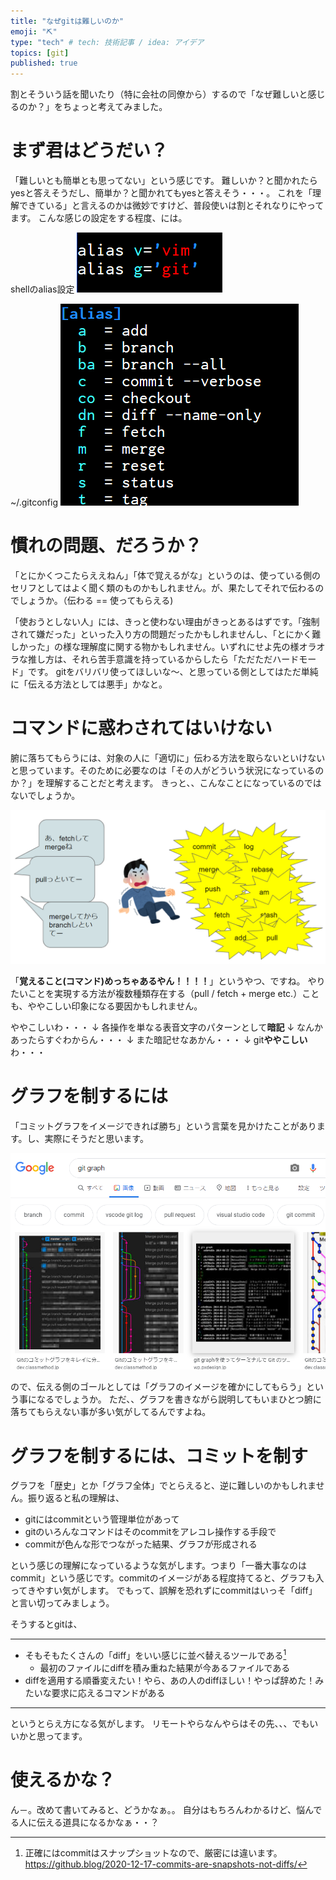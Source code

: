 ```yaml
---
title: "なぜgitは難しいのか"
emoji: "⛏"
type: "tech" # tech: 技術記事 / idea: アイデア
topics: [git]
published: true
---
```


割とそういう話を聞いたり（特に会社の同僚から）するので「なぜ難しいと感じるのか？」をちょっと考えてみました。


# まず君はどうだい？

「難しいとも簡単とも思ってない」という感じです。
難しいか？と聞かれたらyesと答えそうだし、簡単か？と聞かれてもyesと答えそう・・・。
これを「理解できている」と言えるのかは微妙ですけど、普段使いは割とそれなりにやってます。
こんな感じの設定をする程度、には。

shellのalias設定
![shell-alias](/images/why-git-is-so-difficult/shell-alias.png)

~/.gitconfig
![global-gitconfig](/images/why-git-is-so-difficult/global-gitconfig-alias.png)


# 慣れの問題、だろうか？

「とにかくつこたらええねん」「体で覚えるがな」というのは、使っている側のセリフとしてはよく聞く類のものかもしれません。が、果たしてそれで伝わるのでしょうか。（伝わる == 使ってもらえる)

「使おうとしない人」には、きっと使わない理由がきっとあるはずです。「強制されて嫌だった」といった入り方の問題だったかもしれませんし、「とにかく難しかった」の様な理解度に関する物かもしれません。いずれにせよ先の様オラオラな推し方は、それら苦手意識を持っているからしたら「ただただハードモード」です。
gitをバリバリ使ってほしいな～、と思っている側としてはただ単純に「伝える方法としては悪手」かなと。


# コマンドに惑わされてはいけない

腑に落ちてもらうには、対象の人に「適切に」伝わる方法を取らないといけないと思っています。そのために必要なのは「その人がどういう状況になっているのか？」を理解することだと考えます。
きっと、、こんなことになっているのではないでしょうか。

![afraid-of-git](/images/why-git-is-so-difficult/afraid_of_git.png)

「**覚えること(コマンド)めっちゃあるやん！！！！**」というやつ、ですね。
やりたいことを実現する方法が複数種類存在する（pull / fetch + merge etc.）ことも、ややこしい印象になる要因かもしれません。

ややこしいわ・・・
↓
各操作を単なる表音文字のパターンとして**暗記**
↓
なんかあったらすぐわからん・・・
↓
また暗記せなあかん・・・
↓
git**ややこしい**わ・・・

# グラフを制するには

「コミットグラフをイメージできれば勝ち」という言葉を見かけたことがあります。し、実際にそうだと思います。

![search-commit-graph-by-google](https://raw.githubusercontent.com/datsuns/zenn-article/master/articles/image_why-git-is-so-difficult/search_git_graph_on_google.png "googleでcommit graphを検索")

ので、伝える側のゴールとしては「グラフのイメージを確かにしてもらう」という事になるでしょうか。
ただ、、グラフを書きながら説明してもいまひとつ腑に落ちてもらえない事が多い気がしてるんですよね。

# グラフを制するには、コミットを制す

グラフを「歴史」とか「グラフ全体」でとらえると、逆に難しいのかもしれません。振り返ると私の理解は、

* gitにはcommitという管理単位があって
* gitのいろんなコマンドはそのcommitをアレコレ操作する手段で
* commitが色んな形でつながった結果、グラフが形成される

という感じの理解になっているような気がします。つまり「一番大事なのはcommit」という感じです。commitのイメージがある程度持てると、グラフも入ってきやすい気がします。
でもって、誤解を恐れずにcommitはいっそ「diff」と言い切ってみましょう。

そうするとgitは、

----

* そもそもたくさんの「diff」をいい感じに並べ替えるツールである[^1]
   * 最初のファイルにdiffを積み重ねた結果が今あるファイルである
* diffを適用する順番変えたい！やら、あの人のdiffほしい！やっぱ辞めた！みたいな要求に応えるコマンドがある

[^1]:正確にはcommitはスナップショットなので、厳密には違います。https://github.blog/2020-12-17-commits-are-snapshots-not-diffs/

----

というとらえ方になる気がします。
リモートやらなんやらはその先、、、でもいいかと思ってます。

# 使えるかな？

ん－。改めて書いてみると、どうかなぁ。。
自分はもちろんわかるけど、悩んでる人に伝える道具になるかなぁ・・？
